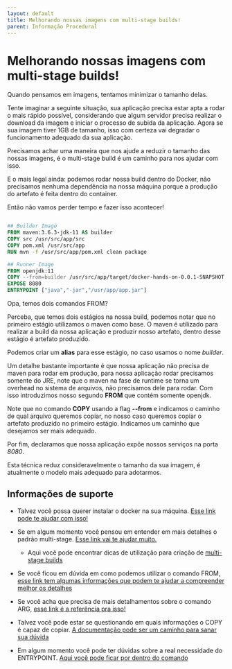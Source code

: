 ```yaml
---
layout: default
title: Melhorando nossas imagens com multi-stage builds! 
parent: Informação Procedural
---
```

# Melhorando nossas imagens com multi-stage builds!

Quando pensamos em imagens, tentamos minimizar o tamanho delas.

Tente imaginar a seguinte situação, sua aplicação precisa estar apta a rodar o mais rápido possível, considerando
que algum servidor precisa realizar o download da imagem e iniciar o processo de subida da aplicação. Agora
se sua imagem tiver 1GB de tamanho, isso com certeza vai degradar o funcionamento adequado da sua aplicação.

Precisamos achar uma maneira que nos ajude a reduzir o tamanho das nossas imagens, é o multi-stage build é um caminho
para nos ajudar com isso.

E o mais legal ainda: podemos rodar nossa build dentro do Docker, não precisamos nenhuma dependência na nossa máquina porque a produção 
do artefato é feita dentro do container.

Então não vamos perder tempo e fazer isso acontecer!

```dockerfile

## Builder Image
FROM maven:3.6.3-jdk-11 AS builder
COPY src /usr/src/app/src
COPY pom.xml /usr/src/app
RUN mvn -f /usr/src/app/pom.xml clean package

## Runner Image
FROM openjdk:11
COPY --from=builder /usr/src/app/target/docker-hands-on-0.0.1-SNAPSHOT.jar /usr/app/app.jar
EXPOSE 8080
ENTRYPOINT ["java","-jar","/usr/app/app.jar"]

```

Opa, temos dois comandos FROM?

Perceba, que temos dois estágios na nossa build, podemos notar que no primeiro estágio utilizamos o maven como base. O maven é utilizado
para realizar a build da nossa aplicação e produzir nosso artefato, dentro desse estágio é artefato produzido.

Podemos criar um **alias** para esse estágio, no caso usamos o nome _builder_.

Um detalhe bastante importante é que nossa aplicação não precisa de maven para rodar em produção, para nossa aplicação rodar precisamos somente
do JRE, note que o maven na fase de runtime se torna um overhead no sistema de arquivos, não precisamos dele para rodar. Com isso introduzimos
nosso segundo **FROM** que contém somente openjdk.

Note que no comando **COPY** usando a flag **--from** e indicamos o caminho de qual arquivo queremos copiar, no nosso caso queremos copiar o artefato produzido
no primeiro estágio. Indicamos um caminho que desejamos ser mais adequado.

Por fim, declaramos que nossa aplicação expõe nossos serviços na porta _8080_.

Esta técnica reduz consideravelmente o tamanho da sua imagem, é atualmente o modelo mais adequado para adotarmos. 
   
## Informações de suporte

* Talvez você possa querer instalar o docker na sua máquina. [Esse link pode te ajudar com isso!](https://docs.docker.com/get-docker/)

* Se em algum momento você pensou em entender em mais detalhes o padrão multi-stage. [Esse link vai te ajudar muito.](https://docs.docker.com/develop/develop-images/multistage-build/) 
  
  * Aqui você pode encontrar dicas de utilização para criação de [multi-stage builds](https://www.docker.com/blog/advanced-dockerfiles-faster-builds-and-smaller-images-using-buildkit-and-multistage-builds/)

* Se você ficou em dúvida em como podemos utilizar o comando FROM, [esse link tem algumas informações que podem
  te ajudar a compreender melhor os detalhes](https://docs.docker.com/engine/reference/builder/#from)

* Se você acha que precisa de mais detalhamentos sobre o comando ARG, [esse link é a referência pra isso!](https://docs.docker.com/engine/reference/builder/#arg)  

* Talvez você pode estar se questionando em quais informações o COPY é capaz de copiar. [A documentação pode ser um caminho para sanar sua dúvida](https://docs.docker.com/engine/reference/builder/#copy)

* Em algum momento você pode ter dúvidas sobre a real necessidade do ENTRYPOINT. [Aqui você pode ficar por
  dentro do comando](https://docs.docker.com/engine/reference/builder/#entrypoint)
